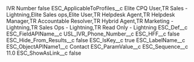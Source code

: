 <?xml version="1.0" encoding="UTF-8"?>
<CustomMetadata xmlns="http://soap.sforce.com/2006/04/metadata" xmlns:xsi="http://www.w3.org/2001/XMLSchema-instance" xmlns:xsd="http://www.w3.org/2001/XMLSchema">
    <label>IVR Number</label>
    <protected>false</protected>
    <values>
        <field>ESC_ApplicableToProfiles__c</field>
        <value xsi:type="xsd:string">Elite CPQ User,TR Sales - Lightning,Elite Sales ops,Elite User,TR Helpdesk Agent,TR Helpdesk Manager,TR Accountable Resolver,TR Hybrid Agent,TR Marketing - Lightning,TR Sales Ops - Lightning,TR Read Only - Lightning</value>
    </values>
    <values>
        <field>ESC_Def__c</field>
        <value xsi:nil="true"/>
    </values>
    <values>
        <field>ESC_FieldAPIName__c</field>
        <value xsi:type="xsd:string">USL_IVR_Phone_Number__c</value>
    </values>
    <values>
        <field>ESC_HFF__c</field>
        <value xsi:type="xsd:boolean">false</value>
    </values>
    <values>
        <field>ESC_Hide_From_Results__c</field>
        <value xsi:type="xsd:boolean">false</value>
    </values>
    <values>
        <field>ESC_IsKey__c</field>
        <value xsi:type="xsd:boolean">true</value>
    </values>
    <values>
        <field>ESC_LabelName__c</field>
        <value xsi:nil="true"/>
    </values>
    <values>
        <field>ESC_ObjectAPIName1__c</field>
        <value xsi:type="xsd:string">Contact</value>
    </values>
    <values>
        <field>ESC_ParamValue__c</field>
        <value xsi:nil="true"/>
    </values>
    <values>
        <field>ESC_Sequence__c</field>
        <value xsi:type="xsd:double">11.0</value>
    </values>
    <values>
        <field>ESC_ShowAsLink__c</field>
        <value xsi:type="xsd:boolean">false</value>
    </values>
</CustomMetadata>
